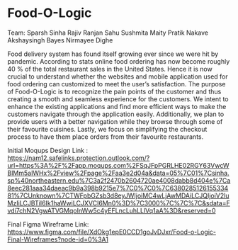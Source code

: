 # Food-O-Logic

Team:
Sparsh Sinha
Rajiv Ranjan Sahu
Sushmita Maity
Pratik Nakave
Akshaysingh Bayes
Nirmayee Dighe


Food delivery system has found itself growing ever since we were hit by pandemic. According to stats online food ordering has now become roughly 40 % of the total restaurant sales in the United States. Hence it is now crucial to understand whether the websites and mobile application used for food ordering can customized to meet the user’s satisfaction.
The purpose of Food-O-Logic is to recognize the pain points of the customer and thus creating a smooth and seamless experience for the customers. We intent to enhance the existing applications and find more efficient ways to make the customers navigate through the application easily. Additionally, we plan to provide users with a better navigation while they browse through some of their favourite cuisines. Lastly, we focus on simplifying the checkout process to have them place orders from their favourite restaurants.

Initial Moqups Design Link : https://nam12.safelinks.protection.outlook.com/?url=https%3A%2F%2Fapp.moqups.com%2FSqJFpPGRLHE02RGY63VwcWBlMm5aIWHx%2Fview%2Fpage%2Faa3e2d04a&data=05%7C01%7Csinha.sp%40northeastern.edu%7C3a2f2470b2604720ae4008dabb8d404e%7Ca8eec281aaa34daeac9b9a398b9215e7%7C0%7C0%7C638028512615533481%7CUnknown%7CTWFpbGZsb3d8eyJWIjoiMC4wLjAwMDAiLCJQIjoiV2luMzIiLCJBTiI6Ik1haWwiLCJXVCI6Mn0%3D%7C3000%7C%7C%7C&sdata=Fvdi7chN2VgwATVGMqoInWw5c4yEFLncLuhLLlVq1aA%3D&reserved=0

Final Figma Wireframe Link: https://www.figma.com/file/XdOkg1epE0CCD1goJvDJxr/Food-o-Logic-Final-Wireframes?node-id=0%3A1
